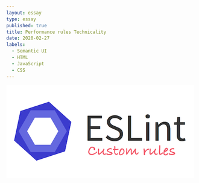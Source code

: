 ```yaml
---
layout: essay
type: essay
published: true
title: Performance rules Technicality
date: 2020-02-27
labels:
  - Semantic UI
  - HTML
  - JavaScript
  - CSS
---
```


<img class="ui top aligned large image" src="../images/eslint.png">



